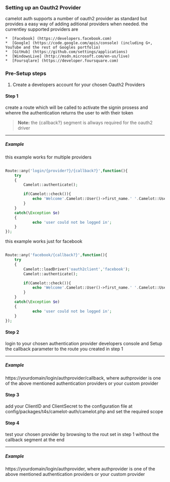### Setting up an Oauth2 Provider

camelot auth supports a number of oauth2 provider as standard but provides a easy way of adding aditional providers when needed.
the currentley supported providers are 

	*  [Facebook] (https://developers.facebook.com)	
	*  [Google] (https://code.google.com/apis/console) (including G+, YouTube and the rest of Googles portfolio)
    *  [GitHub] (https://github.com/settings/applications)
    *  [WindowsLive] (http://msdn.microsoft.com/en-us/live)
    *  [Foursqlare] (https://developer.foursquare.com)

### Pre-Setup steps

1) Create a developers account for your chosen Oauth2 Providers


#### Step 1

create a route which will be called to activate the signin prosess and whenre the authentication returns the user to with their token
> **Note:** the {callback?} segment is allways required for the oauth2 driver 

----------------------------------
##### Example 

this example works for multiple providers 

```php

Route::any('login/{provider?}/{callback?}',function(){
	try
	{
		Camelot::authenticate();

		if(Camelot::check()){
			echo 'Welcome'.Camelot::User()->first_name.' '.Camelot::User()->last_name.' you have been successfully logged in';
		}
	}
	catch(\Exception $e)
	{
			echo 'user could not be logged in';
	}
});

```

this example works just for facebook

```php

Route::any('facebook/{callback?}',function(){
	try
	{
		Camelot::loadDriver('oauth2client','facebook');
		Camelot::authenticate();

		if(Camelot::check()){
			echo 'Welcome'.Camelot::User()->first_name.' '.Camelot::User()->last_name.' you have been successfully logged in';
		}
	}
	catch(\Exception $e)
	{
			echo 'user could not be logged in';
	}
});

```

#### Step 2 

login to your chosen authentication provider developers console and Setup the callback parameter to the route you created in step 1

----------------------------------
##### Example 

https://yourdomain/login/authprovider/callback,
where authprovider is one of the above mentioned authentication providers or your custom provider

#### Step 3

add your ClientID and ClientSecret to the configuration file at config/packages/t4s/camelot-auth/camelot.php
and set the required scope 

#### Step 4

test your chosen provider by browsing to the rout set in step 1 without the callback segment at the end

----------------------------------
##### Example 

https://yourdomain/login/authprovider,
where authprovider is one of the above mentioned authentication providers or your custom provider